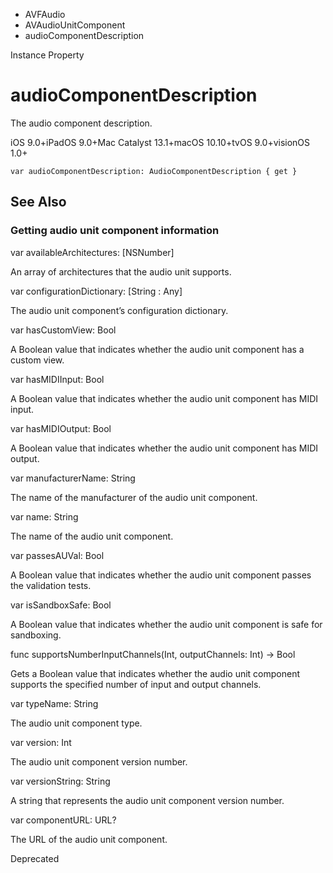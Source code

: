 

- AVFAudio
- AVAudioUnitComponent
-  audioComponentDescription 

Instance Property

# audioComponentDescription

The audio component description.

iOS 9.0+iPadOS 9.0+Mac Catalyst 13.1+macOS 10.10+tvOS 9.0+visionOS 1.0+

``` source
var audioComponentDescription: AudioComponentDescription { get }
```

## See Also

### Getting audio unit component information

var availableArchitectures: [NSNumber]

An array of architectures that the audio unit supports.

var configurationDictionary: [String : Any]

The audio unit component’s configuration dictionary.

var hasCustomView: Bool

A Boolean value that indicates whether the audio unit component has a custom view.

var hasMIDIInput: Bool

A Boolean value that indicates whether the audio unit component has MIDI input.

var hasMIDIOutput: Bool

A Boolean value that indicates whether the audio unit component has MIDI output.

var manufacturerName: String

The name of the manufacturer of the audio unit component.

var name: String

The name of the audio unit component.

var passesAUVal: Bool

A Boolean value that indicates whether the audio unit component passes the validation tests.

var isSandboxSafe: Bool

A Boolean value that indicates whether the audio unit component is safe for sandboxing.

func supportsNumberInputChannels(Int, outputChannels: Int) -> Bool

Gets a Boolean value that indicates whether the audio unit component supports the specified number of input and output channels.

var typeName: String

The audio unit component type.

var version: Int

The audio unit component version number.

var versionString: String

A string that represents the audio unit component version number.

var componentURL: URL?

The URL of the audio unit component.

Deprecated

